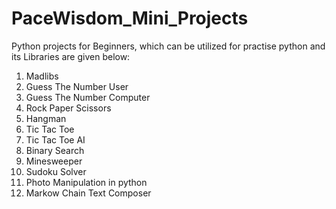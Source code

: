 # PaceWisdom_Mini_Projects

Python projects for Beginners, which can be utilized for practise python and its Libraries are given below:
1) Madlibs
2) Guess The Number User
3) Guess The Number Computer
4) Rock Paper Scissors
5) Hangman
6) Tic Tac Toe
7) Tic Tac Toe AI
8) Binary Search
9) Minesweeper
10) Sudoku Solver
11) Photo Manipulation in python
12) Markow Chain Text Composer
